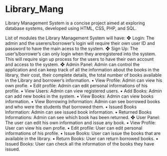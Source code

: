 # Library_Mang
Library Management System is a concise project aimed at exploring database systems, developed using HTML, CSS, PHP, and SQL.

List of modules the Library Management System will have: 
❖ Login: The admin and the userers/borrower’s login will require their own user ID and password to have the main acess to the system. 
❖ Sign Up: The user’s/borrower’s can only login when they areregistered into the system. This will require sign up process for the users to have their own account and access to the system.
❖ Admin Panel: Admin can control the application and can keep track of all the information about the books in the library, their cost, their complete details, the total number of books available in the Library and borrower’s information. 
  ▪ View Profile: Admin can view his own profie. 
  ▪ Edit profile: Admin can edit personal informations of his profile. 
  ▪ View Users: Admin can view registered users. 
  ▪ Add Books: Admin can add new books in the system. 
  ▪ View Books: Admin can view books information. 
  ▪ View Borrowing Information: Admin can see borrowed books and who were the students that borrowed them. 
  ▪ Issued Books Information: Admin can see issued book information. 
  ▪ Returned Books Informations: Admin can see which book has been returned. 
❖ User Panel: The user can edit his own information and issue any book. 
  ▪ View Profile: User can view his own profie. 
  ▪ Edit profile: User can edit personal informations of his profile. 
  ▪ Issue Books: User can issue the books that are available in the library. 
  ▪ Return Books: User can return borrowed books. 
  ▪ Issued Books: User can check all the information of the books they have issued.
